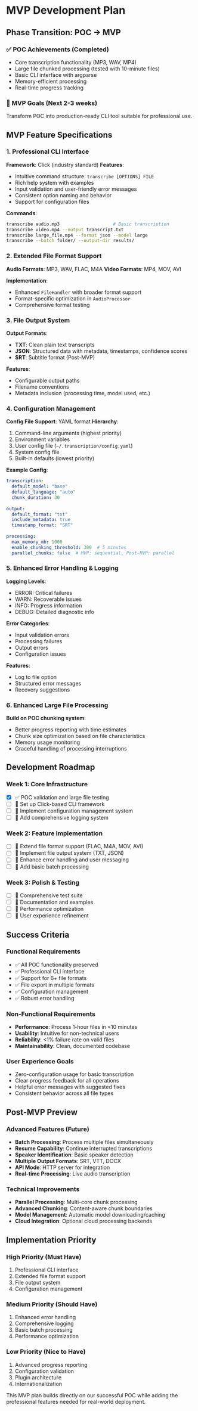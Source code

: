 # MVP Development Plan

## Phase Transition: POC → MVP

### ✅ POC Achievements (Completed)
- Core transcription functionality (MP3, WAV, MP4)  
- Large file chunked processing (tested with 10-minute files)
- Basic CLI interface with argparse
- Memory-efficient processing
- Real-time progress tracking

### 🎯 MVP Goals (Next 2-3 weeks)
Transform POC into production-ready CLI tool suitable for professional use.

## MVP Feature Specifications

### 1. Professional CLI Interface
**Framework**: Click (industry standard)
**Features**:
- Intuitive command structure: `transcribe [OPTIONS] FILE`
- Rich help system with examples
- Input validation and user-friendly error messages
- Consistent option naming and behavior
- Support for configuration files

**Commands**:
```bash
transcribe audio.mp3                    # Basic transcription
transcribe video.mp4 --output transcript.txt
transcribe large_file.mp4 --format json --model large
transcribe --batch folder/ --output-dir results/
```

### 2. Extended File Format Support
**Audio Formats**: MP3, WAV, FLAC, M4A
**Video Formats**: MP4, MOV, AVI

**Implementation**:
- Enhanced `FileHandler` with broader format support
- Format-specific optimization in `AudioProcessor`
- Comprehensive format testing

### 3. File Output System
**Output Formats**:
- **TXT**: Clean plain text transcripts
- **JSON**: Structured data with metadata, timestamps, confidence scores
- **SRT**: Subtitle format (Post-MVP)

**Features**:
- Configurable output paths
- Filename conventions
- Metadata inclusion (processing time, model used, etc.)

### 4. Configuration Management
**Config File Support**: YAML format
**Hierarchy**:
1. Command-line arguments (highest priority)
2. Environment variables  
3. User config file (`~/.transcription/config.yaml`)
4. System config file
5. Built-in defaults (lowest priority)

**Example Config**:
```yaml
transcription:
  default_model: "base"
  default_language: "auto"
  chunk_duration: 30
  
output:
  default_format: "txt"
  include_metadata: true
  timestamp_format: "SRT"
  
processing:
  max_memory_mb: 1000
  enable_chunking_threshold: 300  # 5 minutes
  parallel_chunks: false  # MVP: sequential, Post-MVP: parallel
```

### 5. Enhanced Error Handling & Logging
**Logging Levels**:
- ERROR: Critical failures
- WARN: Recoverable issues
- INFO: Progress information  
- DEBUG: Detailed diagnostic info

**Error Categories**:
- Input validation errors
- Processing failures
- Output errors
- Configuration issues

**Features**:
- Log to file option
- Structured error messages
- Recovery suggestions

### 6. Enhanced Large File Processing
**Build on POC chunking system**:
- Better progress reporting with time estimates
- Chunk size optimization based on file characteristics
- Memory usage monitoring
- Graceful handling of processing interruptions

## Development Roadmap

### Week 1: Core Infrastructure
- [x] ✅ POC validation and large file testing
- [ ] 🔄 Set up Click-based CLI framework
- [ ] 🔄 Implement configuration management system
- [ ] 🔄 Add comprehensive logging system

### Week 2: Feature Implementation  
- [ ] 🔄 Extend file format support (FLAC, M4A, MOV, AVI)
- [ ] 🔄 Implement file output system (TXT, JSON)
- [ ] 🔄 Enhance error handling and user messaging
- [ ] 🔄 Add basic batch processing

### Week 3: Polish & Testing
- [ ] 🔄 Comprehensive test suite
- [ ] 🔄 Documentation and examples
- [ ] 🔄 Performance optimization
- [ ] 🔄 User experience refinement

## Success Criteria

### Functional Requirements
- ✅ All POC functionality preserved
- ✅ Professional CLI interface
- ✅ Support for 6+ file formats
- ✅ File export in multiple formats
- ✅ Configuration management
- ✅ Robust error handling

### Non-Functional Requirements
- **Performance**: Process 1-hour files in <10 minutes
- **Usability**: Intuitive for non-technical users
- **Reliability**: <1% failure rate on valid files
- **Maintainability**: Clean, documented codebase

### User Experience Goals
- Zero-configuration usage for basic transcription
- Clear progress feedback for all operations
- Helpful error messages with suggested fixes
- Consistent behavior across all file types

## Post-MVP Preview

### Advanced Features (Future)
- **Batch Processing**: Process multiple files simultaneously
- **Resume Capability**: Continue interrupted transcriptions
- **Speaker Identification**: Basic speaker detection
- **Multiple Output Formats**: SRT, VTT, DOCX
- **API Mode**: HTTP server for integration
- **Real-time Processing**: Live audio transcription

### Technical Improvements
- **Parallel Processing**: Multi-core chunk processing
- **Advanced Chunking**: Content-aware chunk boundaries
- **Model Management**: Automatic model downloading/caching
- **Cloud Integration**: Optional cloud processing backends

## Implementation Priority

### High Priority (Must Have)
1. Professional CLI interface
2. Extended file format support
3. File output system
4. Configuration management

### Medium Priority (Should Have)
1. Enhanced error handling
2. Comprehensive logging
3. Basic batch processing
4. Performance optimization

### Low Priority (Nice to Have)
1. Advanced progress reporting
2. Configuration validation
3. Plugin architecture
4. Internationalization

This MVP plan builds directly on our successful POC while adding the professional features needed for real-world deployment.